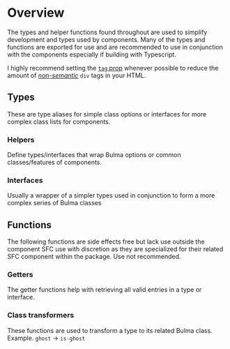 # Overview

The types and helper functions found throughout are used to simplify development and types used by components. Many of
the types and functions are exported for use and are recommended to use in conjunction with the components especially if
building with Typescript.

[//]: # (## Types variants || types of types || Classification || Index/glossary of types)

I highly recommend setting the [`tag` prop](../) whenever possible to reduce the amount of [
*non-semantic*](https://developer.mozilla.org/en-US/docs/Glossary/semantics#semantics_in_html) `div` tags in your
HTML.

## Types

These are type aliases for simple class options or interfaces for more complex class lists for components.

### Helpers

Define types/interfaces that wrap Bulma options or common classes/features of components.

### Interfaces

Usually a wrapper of a simpler types used in conjunction to form a more complex series of Bulma classes

## Functions

The following functions are side effects free but lack use outside the component SFC use with discretion as they are
specialized for their related SFC component within the package. Use not recommended.

### Getters

The getter functions help with retrieving all valid entries in a type or interface.

### Class transformers

These functions are used to transform a type to its related Bulma class.
Example. `ghost` → `is-ghost`